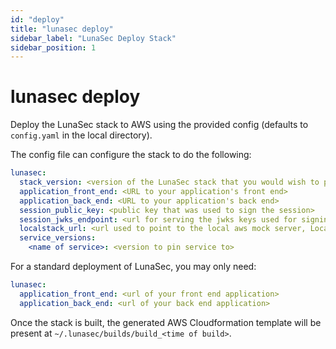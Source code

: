 ```yaml
---
id: "deploy"
title: "lunasec deploy"
sidebar_label: "LunaSec Deploy Stack"
sidebar_position: 1
---
```

<!--
  ~ Copyright by LunaSec (owned by Refinery Labs, Inc)
  ~
  ~ Licensed under the Creative Commons Attribution-ShareAlike 4.0 International
  ~ (the "License"); you may not use this file except in compliance with the
  ~ License. You may obtain a copy of the License at
  ~
  ~ https://creativecommons.org/licenses/by-sa/4.0/legalcode
  ~
  ~ See the License for the specific language governing permissions and
  ~ limitations under the License.
  ~
-->
# lunasec deploy

Deploy the LunaSec stack to AWS using the provided config (defaults to `config.yaml` in the local directory).

The config file can configure the stack to do the following:

```yaml
lunasec:
  stack_version: <version of the LunaSec stack that you would wish to pin to>
  application_front_end: <URL to your application's front end>
  application_back_end: <URL to your application's back end>
  session_public_key: <public key that was used to sign the session>
  session_jwks_endpoint: <url for serving the jwks keys used for signing the session>
  localstack_url: <url used to point to the local aws mock server, Localstack>
  service_versions:
    <name of service>: <version to pin service to>
```

For a standard deployment of LunaSec, you may only need:

```yaml
lunasec:
  application_front_end: <url of your front end application>
  application_back_end: <url of your back end application>
```

Once the stack is built, the generated AWS Cloudformation template will be present at `~/.lunasec/builds/build_<time of build>`.